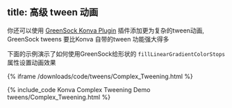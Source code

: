 title: 高级 tween 动画
---

你还可以使用 [GreenSock Konva Plugin](https://github.com/konvajs/greensock-plugin) 插件添加更为复杂的tween动画, GreenSock tweens 要比Konva 自带的tween 功能强大得多

下面的示例演示了如何使用GreenSock给形状的 `fillLinearGradientColorStops` 属性设置动画效果


{% iframe /downloads/code/tweens/Complex_Tweening.html %}

{% include_code Konva Complex Tweening Demo tweens/Complex_Tweening.html %}
